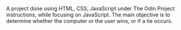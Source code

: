 A project done using HTML, CSS, JavaScript under The Odin Project instructions, while focusing on JavaScript. The main objective is to determine whether the computer or the user wins, or if a tie occurs.
